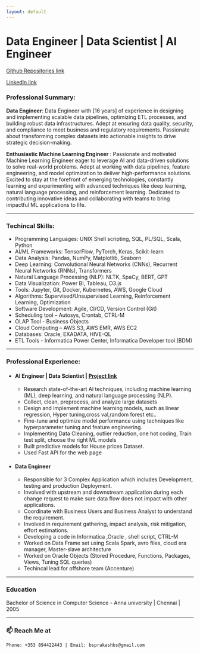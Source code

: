 ```yaml
---
layout: default
---
```


# Data Engineer | Data Scientist | AI Engineer

[Github Repositories link](https://github.com/bsprakashbs)

[Linkedln link](https://www.linkedin.com/in/prakash-bhavani-selvaraj-523a8a188/)

### Professional Summary:
**Data Engineer**:  Data Engineer with [16 years] of experience in designing and implementing scalable data pipelines, optimizing ETL processes, and building robust data infrastructures. Adept at ensuring data quality, security, and compliance to meet business and regulatory requirements. Passionate about transforming complex datasets into actionable insights to drive strategic decision-making.

**Enthusiastic Machine Learning Engineer** : Passionate and motivated Machine Learning Engineer eager to leverage AI and data-driven solutions to solve real-world problems. Adept at working with data pipelines, feature engineering, and model optimization to deliver high-performance solutions. Excited to stay at the forefront of emerging technologies, constantly learning and experimenting with advanced techniques like deep learning, natural language processing, and reinforcement learning. Dedicated to contributing innovative ideas and collaborating with teams to bring impactful ML applications to life.
* * *
### Techincal Skills:

*   Programming Languages: UNIX Shell scripting, SQL, PL/SQL, Scala, Python
*   AI/ML Frameworks: TensorFlow, PyTorch, Keras, Scikit-learn
*   Data Analysis: Pandas, NumPy, Matplotlib, Seaborn
*   Deep Learning: Convolutional Neural Networks (CNNs), Recurrent Neural Networks (RNNs), Transformers
*   Natural Language Processing (NLP): NLTK, SpaCy, BERT, GPT
*   Data Visualization: Power BI, Tableau, D3.js
*   Tools: Jupyter, Git, Docker, Kubernetes, AWS, Google Cloud
*   Algorithms: Supervised/Unsupervised Learning, Reinforcement Learning, Optimization
*   Software Development: Agile, CI/CD, Version Control (Git)
*   Scheduling tool – Autosys, Crontab, CTRL-M
*   OLAP Tool - Business Objects
*   Cloud Computing – AWS S3, AWS EMR, AWS EC2
*   Databases: Oracle, EXADATA, HIVE-QL 
*   ETL Tools - Informatica Power Center, Informatica Developer tool (BDM)
  
 * * *
 
### Professional Experience:
- #### AI Engineer | Data Scientist | [Project link](https://github.com/bsprakashbs/DataScience_Projects)
  
  - Research state-of-the-art AI techniques, including machine learning (ML), deep learning, and natural language processing (NLP).
  - Collect, clean, preprocess, and analyze large datasets
  - Design and implement machine learning models, such as  linear regression, Hyper tuning,cross val,random forest etc..
  - Fine-tune and optimize model performance using techniques like hyperparameter tuning and feature engineering.
  - Implementing Data Cleaning, outlier reduction, one hot coding, Train test split, choose the right ML models
  - Built predictive models for House prices Dataset.
  - Used Fast API for the web page


- #### Data Engineer
  - Responsible for 3 Complex Application which includes Development, testing and production Deployment.
  - Involved with upstream and downstream application during each change request to make sure data flow does not impact with other applications.
  - Coordinate with Business Users and Business Analyst to understand the requirement.
  - Involved in requirement gathering, impact analysis, risk mitigation, effort estimations.
  - Developing a code in Informatica ,Oracle , shell script, CTRL-M   
  - Worked on Data Frame set using Scala Spark, avro files, cloud era manager, Master-slave architecture
  - Worked on Oracle Objects (Stored Procedure, Functions, Packages, Views, Tuning SQL queries)
  - Techincal lead for offshore team (Accenture)
  
* * *
### Education
Bachelor of Science in Computer Science - Anna university | Chennai | 2005        
* * *

###  📫 Reach Me at
```
Phone: +353 894422443 | Email: bsprakashbs@gmail.com
```

